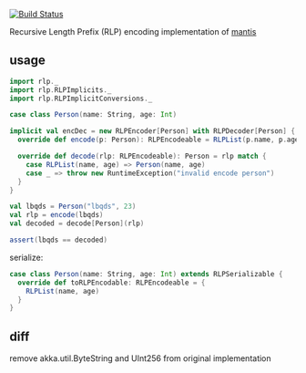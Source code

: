 [![Build Status](https://travis-ci.org/Lbqds/rlp.svg?branch=master)](https://travis-ci.org/Lbqds/rlp)

Recursive Length Prefix (RLP) encoding implementation of [mantis](https://github.com/input-output-hk/mantis)

## usage

```scala
import rlp._
import rlp.RLPImplicits._
import rlp.RLPImplicitConversions._

case class Person(name: String, age: Int)

implicit val encDec = new RLPEncoder[Person] with RLPDecoder[Person] {
  override def encode(p: Person): RLPEncodeable = RLPList(p.name, p.age)

  override def decode(rlp: RLPEncodeable): Person = rlp match {
    case RLPList(name, age) => Person(name, age)
    case _ => throw new RuntimeException("invalid encode person")
  }
}

val lbqds = Person("lbqds", 23)
val rlp = encode(lbqds)
val decoded = decode[Person](rlp)

assert(lbqds == decoded)
```

serialize:

```scala
case class Person(name: String, age: Int) extends RLPSerializable {
  override def toRLPEncodable: RLPEncodeable = {
    RLPList(name, age)
  }
}
```

## diff

remove akka.util.ByteString and UInt256 from original implementation
